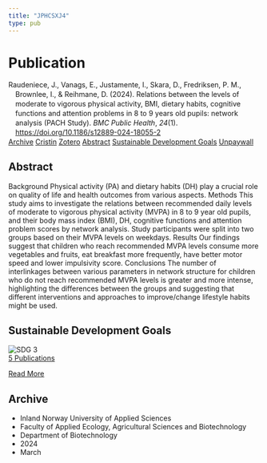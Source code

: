 ```yaml
---
title: "JPHCSXJ4"
type: pub
---
```

<h1>Publication</h1>
<article id="csl-bib-container-JPHCSXJ4" class="csl-bib-container">
  <div class="csl-bib-body" style="line-height: 1.35; padding-left: 1em; text-indent:-1em;">
  <div class="csl-entry">Raudeniece, J., Vanags, E., Justamente, I., Skara, D., Fredriksen, P. M., Brownlee, I., &amp; Reihmane, D. (2024). Relations between the levels of moderate to vigorous physical activity, BMI, dietary habits, cognitive functions and attention problems in 8 to 9 years old pupils: network analysis (PACH Study). <i>BMC Public Health</i>, <i>24</i>(1). <a href="https://doi.org/10.1186/s12889-024-18055-2">https://doi.org/10.1186/s12889-024-18055-2</a></div>
</div>
  <div class="csl-bib-buttons">
    <a href="#taxonomy-article-JPHCSXJ4" class="csl-bib-button">Archive</a>
    <a href="https://app.cristin.no/results/show.jsf?id=2255015" alt="Cristin URL" class="csl-bib-button">Cristin</a>
    <a href="http://zotero.org/groups/5402882/items/JPHCSXJ4" alt="Zotero URL" class="csl-bib-button">Zotero</a>
    <a href="#abstract-article-JPHCSXJ4" class="csl-bib-button">Abstract</a>
    <a href="#sdg-article-JPHCSXJ4" class="csl-bib-button">Sustainable Development Goals</a>
    <a href="https://bmcpublichealth.biomedcentral.com/counter/pdf/10.1186/s12889-024-18055-2" class="csl-bib-button">Unpaywall</a>
  </div>
  <div id="csl-bib-meta-container-JPHCSXJ4"></div>
</article>
<div id="csl-bib-meta-JPHCSXJ4" class="csl-bib-meta">
  <article id="abstract-article-JPHCSXJ4" class="abstract-article">
    <h1>Abstract</h1>
    Background Physical activity (PA) and dietary habits (DH) play a crucial role on quality of life and health outcomes from various aspects. Methods This study aims to investigate the relations between recommended daily levels of moderate to vigorous physical activity (MVPA) in 8 to 9 year old pupils, and their body mass index (BMI), DH, cognitive functions and attention problem scores by network analysis. Study participants were split into two groups based on their MVPA levels on weekdays. Results Our findings suggest that children who reach recommended MVPA levels consume more vegetables and fruits, eat breakfast more frequently, have better motor speed and lower impulsivity score. Conclusions The number of interlinkages between various parameters in network structure for children who do not reach recommended MVPA levels is greater and more intense, highlighting the differences between the groups and suggesting that different interventions and approaches to improve/change lifestyle habits might be used.
  </article>
  <article id="sdg-article-JPHCSXJ4" class="sdg-article">
    <h1>Sustainable Development Goals</h1>
    <div class="sdg-container"><div id="sdg3" class="sdg"> <img src="{{< params subfolder >}}images/sdg/sdg03_en.png" class="image" alt="SDG 3"> <div class="sdg-overlay"> <a href="{{< params subfolder >}}en/archive/?sdg=3#archive" class="sdg-publication-count"><span>5</span> Publications</a> <p><a href="https://sdgs.un.org/goals/goal3" class="sdg-read-more">Read More</a></p> </div> </div></div>
  </article>
  <article id="taxonomy-article-JPHCSXJ4" class="taxonomy-article">
    <h1>Archive</h1>
    <ul>
      <li>Inland Norway University of Applied Sciences</li>
      <li>Faculty of Applied Ecology, Agricultural Sciences and Biotechnology</li>
      <li>Department of Biotechnology</li>
      <li>2024</li>
      <li>March</li>
    </ul>
  </article>
</div>
